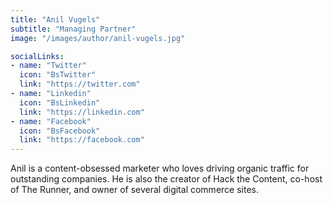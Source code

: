 ```yaml
---
title: "Anil Vugels"
subtitle: "Managing Partner"
image: "/images/author/anil-vugels.jpg"

socialLinks:
- name: "Twitter"
  icon: "BsTwitter"
  link: "https://twitter.com"
- name: "Linkedin"
  icon: "BsLinkedin"
  link: "https://linkedin.com"
- name: "Facebook"
  icon: "BsFacebook"
  link: "https://facebook.com"
---
```


Anil is a content-obsessed marketer who loves driving organic traffic for outstanding companies. He is also the creator of Hack the Content, co-host of The Runner, and owner of several digital commerce sites.